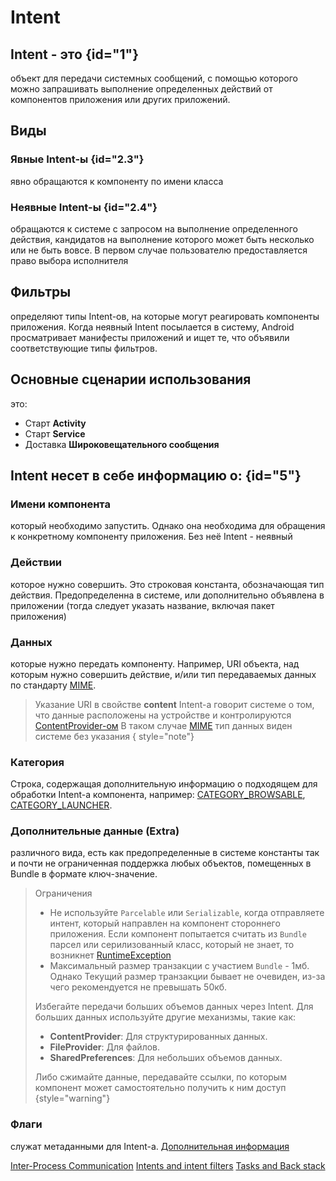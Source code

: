 # Intent

## Intent - это {id="1"}

объект для передачи системных сообщений, с помощью которого можно запрашивать выполнение определенных действий от
компонентов приложения или других приложений.

## Виды
<show-structure for="none"/>

### Явные Intent-ы {id="2.3"}

явно обращаются к компоненту по имени класса

### Неявные Intent-ы {id="2.4"}

обращаются к системе с запросом на выполнение определенного действия, кандидатов на выполнение которого может быть
несколько или не быть вовсе. В первом случае пользователю предоставляется право выбора исполнителя

## Фильтры

определяют типы Intent-ов, на которые могут реагировать компоненты приложения. Когда неявный Intent посылается в
систему, Android просматривает манифесты приложений и ищет те, что объявили соответствующие типы фильтров.

## Основные сценарии использования

это:

- Старт **Activity**
- Старт **Service**
- Доставка **Широковещательного сообщения**

## Intent несет в себе  информацию о: {id="5"}

### Имени компонента

который необходимо запустить. Однако она необходима для обращения к конкретному компоненту приложения. Без неё Intent -
неявный

### Действии

которое нужно совершить. Это строковая константа, обозначающая тип действия. Предопределенна в системе, или
дополнительно объявлена в приложении (тогда следует указать название, включая пакет приложения)

### Данных

которые нужно передать компоненту. Например, URI объекта, над которым нужно совершить действие, и/или тип передаваемых
данных по стандарту [MIME](https://ru.w3docs.com/uchebnik-html/mime-tipy.html).


> Указание URI в свойстве **content** Intent-а говорит системе о том, что данные расположены на устройстве и
> контролируются [ContentProvider-ом](https://developer.android.com/reference/android/content/ContentProvider)
> В таком случае [MIME](https://ru.w3docs.com/uchebnik-html/mime-tipy.html) тип данных виден системе без указания
> { style="note"}

### Категория

Строка, содержащая дополнительную информацию о подходящем для обработки Intent-а компонента,
например: [CATEGORY_BROWSABLE](https://developer.android.com/reference/android/content/Intent#CATEGORY_BROWSABLE), [CATEGORY_LAUNCHER](https://developer.android.com/reference/android/content/Intent#CATEGORY_LAUNCHER).

### Дополнительные данные (Extra)

различного вида, есть как предопределенные в системе константы так и почти не ограниченная поддержка любых объектов,
помещенных в Bundle в формате ключ-значение.


> Ограничения
> - Не используйте `Parcelable` или `Serializable`, когда отправляете интент, который направлен на компонент стороннего
>   приложения. Если компонент попытается считать из `Bundle` парсел или серилизованный класс, который не знает, то
>    возникнет [RuntimeException](https://developer.android.com/reference/java/lang/RuntimeException)
> - Максимальный размер транзакции с участием `Bundle` - 1мб. Однако Текущий размер транзакции бывает не очевиден, из-за
>    чего рекомендуется не превышать 50кб.
> 
> Избегайте передачи больших объемов данных через Intent. Для больших данных используйте другие механизмы, такие как:
> - **ContentProvider**: Для структурированных данных.
> - **FileProvider**: Для файлов.
> - **SharedPreferences**: Для небольших объемов данных.
>
> Либо сжимайте данные, передавайте ссылки, по которым компонент может самостоятельно получить к ним доступ
{style="warning"}

### Флаги

служат метаданными для
Intent-а. [Дополнительная информация](https://developer.android.com/guide/components/activities/tasks-and-back-stack#:~:text=the%20app%20launcher%20and%20are%20used%20to%20start%20a%20task.)

<seealso>
    <category ref="related">
        <a href="ipc.md">Inter-Process Communication</a>
    </category>
    <category ref="src">
        <a href="https://developer.android.com/guide/components/intents-filters?hl=en">Intents and intent filters</a>
        <a href="https://developer.android.com/guide/components/activities/tasks-and-back-stack#:~:text=the%20app%20launcher%20and%20are%20used%20to%20start%20a%20task.">Tasks and Back stack</a>
    </category>
</seealso>